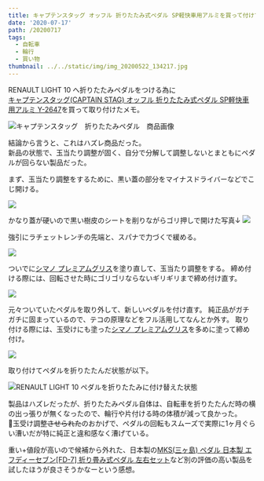 ```yaml
---
title: キャプテンスタッグ オッフル 折りたたみ式ペダル SP軽快車用アルミを買って付けてみた。
date: '2020-07-17'
path: /20200717
tags:
  - 自転車
  - 輪行
  - 買い物
thumbnail: ../../static/img/img_20200522_134217.jpg
---
```

RENAULT LIGHT 10 へ折りたたみペダルをつける為に\
[キャプテンスタッグ(CAPTAIN STAG) オッフル 折りたたみ式ペダル SP軽快車用アルミ Y-2647](https://amzn.to/2ZAvAuk)を買って取り付けたメモ。

![キャプテンスタッグ　折りたたみペダル　商品画像](/img/スクリーンショット-2020-07-17-22.58.07.png)

結論から言うと、これはハズレ商品だった。\
新品の状態で、玉当たり調整が固く、自分で分解して調整しないとまともにペダルが回らない製品だった。

まず、玉当たり調整をするために、黒い蓋の部分をマイナスドライバーなどでこじ開ける。

![](https://lh3.googleusercontent.com/pw/ACtC-3fIg9zKnY4ZDO35hmZqdU23ri_Iv4eMo0j_rXL3aarWeq1SlYsem4Bl09cdApKIo0yWeICJkWFNsLH6VLFOdpcGb7XQNteVIv6NWie8yiaguhl9Ov79Sfz2FSDBh2msoj1THCr1LV8nDUIY28B6MyX9LA=w3024-h2268-no?authuser=0)

かなり蓋が硬いので黒い樹皮のシートを削りながらゴリ押しで開けた写真↓
![](https://lh3.googleusercontent.com/pw/ACtC-3f1itXf6tNJS0YZctIglPNavbtdsvXmOWcwfCP7fy7evLC_dglpbzAMVelFQIFlrr_Nh6tk1d7X_Nihsopvubv_27uSV7OZAup6HlH_yS_QgC9bMdhg8QZDckZ6ncjX__P2PSZDQMKVZliMBE-XoEjGLQ=w3024-h2268-no?authuser=0)

強引にラチェットレンチの先端と、スパナで力づくで緩める。

![](https://lh3.googleusercontent.com/pw/ACtC-3fR0DuD6FmZxMDpPVREpxKIgM5rnbB7Hk_aRqEI0ZUfANpyoQAd14yiOBz6ipjmUQ6V3V8yd1SDJdemv6UWCXHbsa6pnB7gG18hj88SQL7n3KxO0d6AaWO6TlGLevsfmUvk9WcpKfw0HZSUnhG2b8jqHQ=w3024-h2268-no?authuser=0)

ついでに[シマノ プレミアムグリス](https://amzn.to/32sJa4T)を塗り直して、玉当たり調整をする。
締め付ける際には、回転させた時にゴリゴリならないギリギリまで締め付け直す。

![](https://lh3.googleusercontent.com/pw/ACtC-3e8VjIdAzBqjxX16H8OriRlkIrSTT2AdjVzf_EThDVVHPIi_IqnepX1IJzi3UHqXSCQuRNGu6ezn00uZ67l3Sx--G-IdZgeC0vWDO-2RcxH-9zdrwvh9zmGI2HI9BVlzajgqRnVZDV3HfOo9YYjm0YIxQ=w1702-h2268-no?authuser=0)

元々ついていたペダルを取り外して、新しいペダルを付け直す。
純正品がガチガチに固まっているので、テコの原理などをフル活用してなんとか外す。
取り付ける際には、玉受けにも塗った[シマノ プレミアムグリス](https://amzn.to/32sJa4T)を多めに塗って締め付け。

![](https://lh3.googleusercontent.com/pw/ACtC-3dVvCyBsBQWzpyscxGc1bBqY8ssTGPdD_GgmIy3uDdC5HAWI5D-qcEZVWHner0ZGbSQZv7s7I88nXdWcN0c8BnBixRccjBFTuvnIgwRzvDPH0OnMOfjoZrH7Ls5p9NuZXemvvu7l9SCBEVvTQar6OD4Fg=w1702-h2268-no?authuser=0)

取り付けてペダルを折りたたんだ状態が以下。  

![RENAULT LIGHT 10 ペダルを折りたたみに付け替えた状態](https://lh3.googleusercontent.com/pw/ACtC-3cCgtQLWjeYnOaDuOZ1U2WPmAg6TsL_FcehIXNMBj5fRyJwXy12DoOnMPkoL4ulfFyFIAmqQvs_8hzp9GuEeK1OYxWTJJKVxwtp4nwmBUBAWy_9qqb0Q3i94IzMoy0bk2IKUtEDr26Wi7Llr1E-yC_d-g=w3024-h2268-no?authuser=0)

製品はハズレだったが、折りたたみペダル自体は、自転車を折りたたんだ時の横の出っ張りが無くなったので、輪行や片付ける時の体積が減って良かった。\
玉受け調整~~させられた~~のおかげで、ペダルの回転もスムーズで実際に1ヶ月ぐらい漕いだが特に純正と違和感なく漕げている。

重い+値段が高いので候補から外れた、日本製の[MKS(三ヶ島) ペダル 日本製 エフディーセブン[FD-7] 折り畳み式ペダル 左右セット](https://amzn.to/2CJQXAt)など別の評価の高い製品を試したほうが良さそうかなーという感想。


